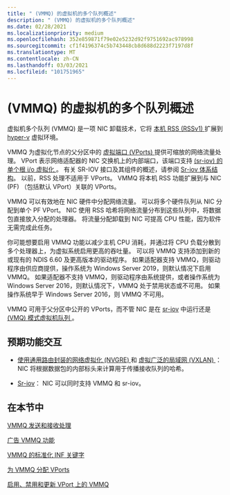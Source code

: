 ```yaml
---
title: " (VMMQ) 的虚拟机的多个队列概述"
description: " (VMMQ) 的虚拟机的多个队列概述"
ms.date: 02/28/2021
ms.localizationpriority: medium
ms.openlocfilehash: 352e859871f79e02e5232d92f9751692ac978998
ms.sourcegitcommit: cf1f4196374c5b743448cb8d688d2223f7197d8f
ms.translationtype: MT
ms.contentlocale: zh-CN
ms.lasthandoff: 03/03/2021
ms.locfileid: "101751965"
---
```

# <a name="overview-of-virtual-machine-multiple-queues-vmmq"></a> (VMMQ) 的虚拟机的多个队列概述


虚拟机多个队列 (VMMQ) 是一项 NIC 卸载技术，它将 [本机 RSS (RSSv1) ](introduction-to-receive-side-scaling.md) 扩展到 [hyper-v](overview-of-hyper-v.md) 虚拟环境。

VMMQ 为虚拟化节点的父分区中的 [虚拟端口 (VPorts) ](virtual-ports--vports-.md) 提供可缩放的网络流量处理。 VPort 表示网络适配器的 NIC 交换机上的内部端口，该端口支持 [ (sr-iov) 的单个根 i/o 虚拟化 ](overview-of-single-root-i-o-virtualization--sr-iov-.md)。 有关 SR-IOV 接口及其组件的概述，请参阅 [Sr-iov 体系结构](sr-iov-architecture.md)。 以前，RSS 处理不适用于 VPorts。 VMMQ 将本机 RSS 功能扩展到与 NIC (PF) （包括默认 VPort）关联的 VPorts。

VMMQ 可以有效地在 NIC 硬件中分配网络流量。 可以将多个硬件队列从 NIC 分配到单个 PF VPort。 NIC 使用 RSS 哈希将网络流量分布到这些队列中，将数据包直接放入分配的处理器。 将流量分配卸载到 NIC 可提高 CPU 性能，因为软件无需完成此任务。

你可能想要启用 VMMQ 功能以减少主机 CPU 消耗，并通过将 CPU 负载分散到多个处理器上，为虚拟系统启用更高的吞吐量。 可以将 VMMQ 支持添加到新的或现有的 NDIS 6.60 及更高版本的驱动程序。 如果适配器支持 VMMQ，则驱动程序由供应商提供，操作系统为 Windows Server 2019，则默认情况下启用 VMMQ。 如果适配器不支持 VMMQ，则驱动程序由系统提供，或者操作系统为 Windows Server 2016，则默认情况下，VMMQ 处于禁用状态或不可用。 如果操作系统早于 Windows Server 2016，则 VMMQ 不可用。

VMMQ 可用于父分区中公开的 VPorts，而不管 NIC 是在 [sr-iov](overview-of-single-root-i-o-virtualization--sr-iov-.md) 中运行还是 [ (VMQ) 模式虚拟机队列 ](virtual-machine-queue--vmq-.md) 。



## <a name="expected-feature-interactions"></a>预期功能交互

- [使用通用路由封装的网络虚拟化 (NVGRE) ](network-virtualization-using-generic-routing-encapsulation--nvgre--task-offload.md) 和 [虚拟广泛的局域网 (VXLAN) ](/windows-server/networking/sdn/technologies/hyper-v-network-virtualization/whats-new-hyperv-network-virtualization-windows-server#VXLAN)： NIC 将根据数据包的内部标头来计算用于传播接收队列的哈希。

- [Sr-iov](overview-of-single-root-i-o-virtualization--sr-iov-.md)： NIC 可以同时支持 VMMQ 和 sr-iov。

## <a name="in-this-section"></a>在本节中

[VMMQ 发送和接收处理](vmmq-send-and-receive-processing.md)

[广告 VMMQ 功能](advertising-vmmq-capabilities.md)

[VMMQ 的标准化 INF 关键字](standardized-inf-keywords-for-vmmq.md)

[为 VMMQ 分配 VPorts](allocating-vports-for-vmmq.md)

[启用、禁用和更新 VPort 上的 VMMQ](updating-vmmq-on-a-vport.md)
